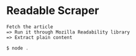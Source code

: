 # Readable Scraper

```
Fetch the article
=> Run it through Mozilla Readability library
=> Extract plain content
```

```js
$ node .
```
